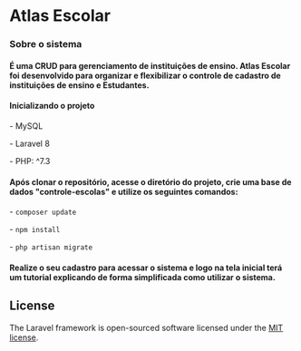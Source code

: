 <h1>Atlas Escolar</h1>

<h3>Sobre o sistema</h3>

<h4>É uma CRUD para gerenciamento de instituições de ensino. Atlas Escolar foi desenvolvido para organizar e flexibilizar o controle de cadastro de instituições de ensino e Estudantes.</h4>

<h4>Inicializando o projeto</h4>

<p>
- MySQL
</p>
<p>
  - Laravel 8  
</p>
<p>
   - PHP: ^7.3
 </p>
 
 <h4>
    Após clonar o repositório, acesse o diretório do projeto, crie uma base de dados "controle-escolas" e utilize os seguintes comandos:
</h4>
<p>- <code>composer update</code></p>
<p>- <code>npm install</code></p>
<p>- <code>php artisan migrate</code></p>

 <h4>Realize o seu cadastro para acessar o sistema e logo na tela inicial terá um tutorial explicando de forma simplificada como utilizar o sistema.</h4>
 
## License

The Laravel framework is open-sourced software licensed under the [MIT license](https://opensource.org/licenses/MIT).
